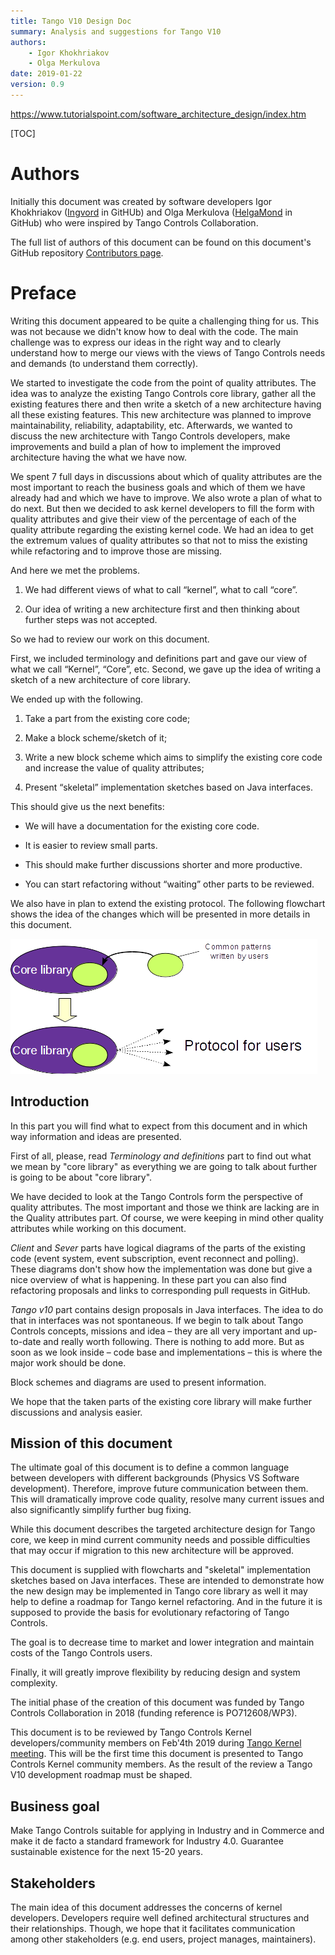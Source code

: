 ```yaml
---
title: Tango V10 Design Doc
summary: Analysis and suggestions for Tango V10
authors:
    - Igor Khokhriakov
    - Olga Merkulova
date: 2019-01-22
version: 0.9
---
```



https://www.tutorialspoint.com/software_architecture_design/index.htm

[TOC]

# Authors

Initially this document was created by software developers Igor Khokhriakov ([Ingvord](https://github.com/Ingvord) in GitHUb) and Olga Merkulova ([HelgaMond](https://github.com/HelgaMond) in GitHub) who were inspired by Tango Controls Collaboration. 

The full list of authors of this document can be found on this document's GitHub repository [Contributors page](https://github.com/tango-controls/tango-v10-design-doc/graphs/contributors).

# Preface

Writing this document appeared to be quite a challenging thing for us. This was not because we didn't know how to deal with the code. The main challenge was to express our ideas in the right way and to clearly understand how to merge our views with the views of Tango Controls needs and demands (to understand them correctly).

We started to investigate the code from the point of quality attributes. The idea was to analyze the existing Tango Controls core library, gather all the existing features there and then write a sketch of a new architecture having all these existing features. This new architecture was planned to improve maintainability, reliability, adaptability, etc. Afterwards, we wanted to discuss the new architecture with Tango Controls developers, make improvements and build a plan of how to implement the improved architecture having the what we have now.

We spent 7 full days in discussions about which of quality attributes are the most important to reach the business goals and which of them we have already had and which we have to improve. We also wrote a plan of what to do next. But then we decided to ask kernel developers to fill the form with quality attributes and give their view of the percentage of each of the quality attribute regarding the existing kernel code. We had an idea to get the extremum values of quality attributes so that not to miss the existing while refactoring and to improve those are missing.

And here we met the problems. 

1) We had different views of what to call “kernel”, what to call “core”.

2) Our idea of writing a new architecture first and then thinking about further steps was not accepted.

So we had to review our work on this document.

First, we included terminology and definitions part and gave our view of what we call “Kernel”, “Core”, etc.
Second, we gave up the idea of writing a sketch of a new architecture of core library. 

We ended up with the following.

1) Take a part from the existing core code;

2) Make a block scheme/sketch of it;

3) Write a new block scheme which aims to simplify the existing core code and increase the value of quality attributes;

4) Present “skeletal” implementation sketches based on Java interfaces.


This should give us the next benefits:

- We will have a documentation for the existing core code.

- It is easier to review small parts.

- This should make further discussions shorter and more productive.

- You can start refactoring without “waiting” other parts to be reviewed.

We also have in plan to extend the existing protocol. The following flowchart shows the idea of the changes which will be presented in more details in this document.

![](images/UsersCode_toCoreLib.png)







## Introduction

In this part you will find what to expect from this document and in which way information and ideas are presented.

First of all, please, read _Terminology and definitions_ part to find out what we mean by "core library" as everything we are going to talk about further is going to be about "core library".

We have decided to look at the Tango Controls form the perspective of quality attributes. The most important and those we think are lacking are in the Quality attributes part. Of course, we were keeping in mind other quality attributes while working on this document.

_Client_ and _Sever_ parts have logical diagrams of the parts of the existing code (event system, event subscription, event reconnect and polling). These diagrams don't show how the implementation was done but give a nice overview of what is happening. In these part you can also find refactoring proposals and links to corresponding pull requests in GitHub.

_Tango v10_ part contains design proposals in Java interfaces. The idea to do that in interfaces was not spontaneous. If we begin to talk about Tango Controls concepts, missions and idea – they are all very important and up-to-date and really worth following. There is nothing to add more. But as soon as we look inside – code base and implementations – this is where the major work should be done.

Block schemes and diagrams are used to present information.

We hope that the taken parts of the existing core library will make further discussions and analysis easier. 


## Mission of this document


The ultimate goal of this document is to define a common language between developers with different backgrounds (Physics VS Software development). 
Therefore, improve future communication between them. This will dramatically improve code quality, resolve many current issues and also significantly simplify further bug fixing.

While this document describes the targeted architecture design for Tango core, we keep in mind current community needs and possible difficulties that may occur if migration to this new architecture will be approved.

This document is supplied with flowcharts and "skeletal" implementation sketches based on Java interfaces. These are intended to demonstrate how the new design may be implemented in Tango core library as well it may help to define a roadmap for Tango kernel refactoring. And in the future it is supposed to provide the basis for evolutionary refactoring of Tango Controls.

The goal is to decrease time to market and lower integration and maintain costs of the Tango Controls users.

Finally, it will greatly improve flexibility by reducing design and system complexity.

The initial phase of the creation of this document was funded by Tango Controls Collaboration in 2018 (funding reference is PO712608/WP3).

This document is to be reviewed by Tango Controls Kernel developers/community members on Feb'4th 2019 during [Tango Kernel meeting](http://www.tango-controls.org/community/events/tango-kernel-meeting-doc-camp/). This will be the first time this document is presented to Tango Controls Kernel community members. As the result of the review a Tango V10 development roadmap must be shaped. 

## Business goal

Make Tango Controls suitable for applying in Industry and in Commerce and make it de facto a standard framework for Industry 4.0. Guarantee sustainable existence for the next 15-20 years.

##  Stakeholders

The main idea of this document addresses the concerns of kernel developers. Developers require well defined architectural structures and their relationships. Though, we hope that it facilitates communication among other stakeholders (e.g. end users, project manages, maintainers).
